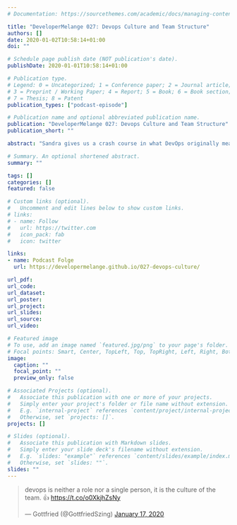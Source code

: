 ```yaml
---
# Documentation: https://sourcethemes.com/academic/docs/managing-content/

title: "DeveloperMelange 027: Devops Culture and Team Structure"
authors: []
date: 2020-01-02T10:58:14+01:00
doi: ""

# Schedule page publish date (NOT publication's date).
publishDate: 2020-01-01T10:58:14+01:00

# Publication type.
# Legend: 0 = Uncategorized; 1 = Conference paper; 2 = Journal article;
# 3 = Preprint / Working Paper; 4 = Report; 5 = Book; 6 = Book section;
# 7 = Thesis; 8 = Patent
publication_types: ["podcast-episode"]

# Publication name and optional abbreviated publication name.
publication: "DeveloperMelange 027: Devops Culture and Team Structure"
publication_short: ""

abstract: "Sandra gives us a crash course in what DevOps originally meant and means, when you are a DevOp person and what you would need."

# Summary. An optional shortened abstract.
summary: ""

tags: []
categories: []
featured: false

# Custom links (optional).
#   Uncomment and edit lines below to show custom links.
# links:
# - name: Follow
#   url: https://twitter.com
#   icon_pack: fab
#   icon: twitter

links:
- name: Podcast Folge
  url: https://developermelange.github.io/027-devops-culture/

url_pdf:
url_code:
url_dataset:
url_poster:
url_project:
url_slides:
url_source:
url_video:

# Featured image
# To use, add an image named `featured.jpg/png` to your page's folder.
# Focal points: Smart, Center, TopLeft, Top, TopRight, Left, Right, BottomLeft, Bottom, BottomRight.
image:
  caption: ""
  focal_point: ""
  preview_only: false

# Associated Projects (optional).
#   Associate this publication with one or more of your projects.
#   Simply enter your project's folder or file name without extension.
#   E.g. `internal-project` references `content/project/internal-project/index.md`.
#   Otherwise, set `projects: []`.
projects: []

# Slides (optional).
#   Associate this publication with Markdown slides.
#   Simply enter your slide deck's filename without extension.
#   E.g. `slides: "example"` references `content/slides/example/index.md`.
#   Otherwise, set `slides: ""`.
slides: ""
---
```


<blockquote class="twitter-tweet"><p lang="en" dir="ltr">devops is neither a role nor a single person, it is the culture of the team. 👍 <a href="https://t.co/o0XkjhZsNy">https://t.co/o0XkjhZsNy</a></p>&mdash; Gottfried (@GottfriedSzing) <a href="https://twitter.com/GottfriedSzing/status/1218072405119324160?ref_src=twsrc%5Etfw">January 17, 2020</a></blockquote> <script async src="https://platform.twitter.com/widgets.js" charset="utf-8"></script> 
